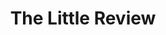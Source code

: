 ---
title: The Little Review
year: 1947
opening_date: 1947-04-25
closing_date: 1947-04-27
layout: productions
featured_image: 
image_caption:
image_credit:
playbill: 
category: 
Theatre: Theatre Jacksonville
Venue: Little Theatre
cast:
  Black Magic: Joe Donner
  Chanteuse: Nellie Debs
  Danseuse: Maudie LeBrun
  Elle: Alma Jones
  Fashionette a la Mode: Ken Bell
  Les Demoiselle des ensembles:
    - Bunky Hill
    - Anne Monroe
    - Jean Donaldson
    - Joan Fanelli
    - Mary Jane Bull
    - Mary McCrea
    - Mervyn White
    - Nancy Smith
  Lui: L. Bramer Carlson
  Ray Saylor: Ray Saylor
  Suzanne Saunders Model:
    - Betty Joyce
    - Carolyn Chiles
    - Christine Dampier
    - Doris DeLoach
    - Hazel Adams
    - Jeanette Hollister
    - Pepper Van Osten
    - Susan Isaac
  Temptation:
    - Anne Monroe
    - Joan Fanelli
    - Mervyn White
  The Desert Song:
    - Charlotte Pearce
    - Walter Baldwin, Jr.
  In Memoriam: Maurice Blitch
crew:
  Assistant Stage Director: June Milstrey
  Choreography: Maudie LeBrun
  Light Design: Helen Kriebs
  Lighting controls:
    - Mary Garcia
    - Su Hawkins
  Make-up:
    - Beverly Adams
    - Elsie Foreman
    - June Davis
    - Nina Branch
  Set Construction and Painting:
    - Bernie Adams
    - Elsie Foreman
    - Gene Patton
    - Harriet Warner
    - Irma Jean Manning
    - James Best
    - Jean Carlson
    - Lee Garland
    - Mary Garcia
    - Nina Branch
    - Su Hawkins
    - Velma Henning
  Set Design: Duke LeBrun
  Stage Crew:
    - Bernie Adams
    - Bob Phillips
    - C. Eugene Sayre
    - David Salter
    - Gene Patton
    - Hal Kriebs
  Stage Director: Velma Henning
  Wardrobe Assistant:
    - Pat Mathis
    - Sarah Jane Whitmire
    - Vivienne Salter
    - Vonnie Patton
  Wardrobe Mistress: Edna Stegner
orchestra:
  Orchestral Director: Duke LeBrun
  Choir Director: Soula S. Phillips
  1st Saxophone: Paul Chafin
  1st Tenor:
    - Bob Margolin
    - Bob Trice
    - Everett Haygood
    - Tommy Slider
  1st Trumpet: Winfield C. Treisback
  2nd Saxophone: Charles Dewey
  2nd Tenor:
    - Bobby Hill
    - Earl Schoenberger
    - John McGuire
    - Lamar McMath
  2nd Trumpet: Jack Sheldon
  3rd Saxophone: Wilson Wyatt Byles, II
  4th Saxophone: Roy Hundson
  Accordian: Richard Bell
  Bass:
    - Bill Fisackerly
    - Billy Clarke
    - Byron Vickery
    - James White
    - Marshall Taylor
  Contrebasse: John Koscielny
  Guitar: Jimmy Eakin
  Percussion: Billy Hendricks
  Piano:
    - Blaine Sikes
    - Charles McGowan
  Soprano: Charlotte Pearce
  String Bass: Russell Rowling
  Violin:
    - Bessie Rhodes
    - Emma Walker Haydon
    - Jean Smith
external_links:
---